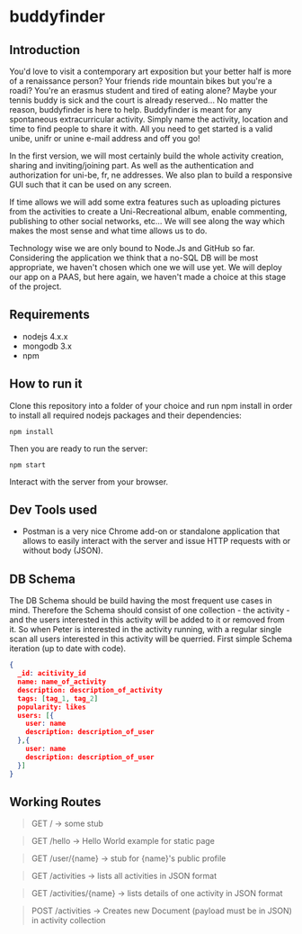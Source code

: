 # buddyfinder

## Introduction

You'd love to visit a contemporary art exposition but your better half is more of a renaissance person? Your friends ride mountain bikes but you're a roadi? You're an erasmus student and tired of eating alone? Maybe your tennis buddy is sick and the court is already reserved... No matter the reason, buddyfinder is here to help. Buddyfinder is meant for any spontaneous extracurricular activity. Simply name the activity, location and time to find people to share it with. All you need to get started is a valid unibe, unifr or unine e-mail address and off you go!

In the first version, we will most certainly build the whole activity creation, sharing and inviting/joining part. As well as the authentication and authorization for uni-be, fr, ne addresses. We also plan to build a responsive GUI such that it can be used on any screen.

If time allows we will add some extra features such as uploading pictures from the activities to create a Uni-Recreational album, enable commenting, publishing to other social networks, etc... We will see along the way which makes the most sense and what time allows us to do.

Technology wise we are only bound to Node.Js and GitHub so far. Considering the application we think that a no-SQL DB will be most appropriate, we haven't chosen which one we will use yet. We will deploy our app on a PAAS, but here again, we haven't made a choice at this stage of the project.

## Requirements

- nodejs 4.x.x
- mongodb 3.x
- npm

## How to run it

Clone this repository into a folder of your choice and run npm install in order to install all required nodejs packages
and their dependencies:

	npm install

Then you are ready to run the server:

	npm start

Interact with the server from your browser.

## Dev Tools used

- Postman is a very nice Chrome add-on or standalone application that allows to easily interact with the server and
issue HTTP requests with or without body (JSON).

## DB Schema

The DB Schema should be build having the most frequent use cases in mind. Therefore the Schema should consist of one
collection - the activity - and the users interested in this activity will be added to it or removed from it. So when Peter
is interested in the activity running, with a regular single scan all users interested in this activity will be querried.
First simple Schema iteration (up to date with code).

```json
{
  _id: acitivity_id
  name: name_of_activity
  description: description_of_activity
  tags: [tag_1, tag_2]
  popularity: likes
  users: [{
    user: name
    description: description_of_user
  },{
    user: name
    description: description_of_user
  }]
}
```
## Working Routes

  > GET / -> some stub
  
  > GET /hello -> Hello World example for static page
  
  > GET /user/{name} -> stub for {name}'s public profile

  > GET /activities -> lists all activities in JSON format
  
  > GET /activities/{name} -> lists details of one activity in JSON format
    
  > POST /activities -> Creates new Document (payload must be in JSON) in activity collection